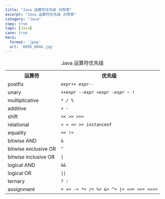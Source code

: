 ```yaml
---
title: "Java 运算符优先级 对照表"
excerpt: "Java 运算符优先级 对照表"
category: "Java"
copy: true
tags: [Java]
cave: true
hero:
  format: 'jpeg'
  url: 'HERO_0046.jpg'
---
```

<table cellspacing="5" cellpadding="2">
    <caption>Java 运算符优先级</caption>
    <tbody>
        <tr>
            <th>运算符</th>
            <th>优先级</th>
        </tr>
        <tr>
            <td>postfix</td>
            <td><code><em>expr</em>++ <em>expr</em>--</code></td>
        </tr>
        <tr>
            <td>unary</td>
            <td><code>++<em>expr</em> --<em>expr</em> +<em>expr</em> -<em>expr</em> ~ !</code></td>
        </tr>
        <tr>
            <td>multiplicative</td>
            <td><code>* / %</code></td>
        </tr>
        <tr>
            <td>additive</td>
            <td><code>+ -</code></td>
        </tr>
        <tr>
            <td>shift</td>
            <td><code>&lt;&lt; &gt;&gt; &gt;&gt;&gt;</code></td>
        </tr>
        <tr>
            <td>relational</td>
            <td><code>&lt; &gt; &lt;= &gt;= instanceof</code></td>
        </tr>
        <tr>
            <td>equality</td>
            <td><code>== !=</code></td>
        </tr>
        <tr>
            <td>bitwise AND</td>
            <td><code>&amp;</code></td>
        </tr>
        <tr>
            <td>bitwise exclusive OR</td>
            <td><code>^</code></td>
        </tr>
        <tr>
            <td>bitwise inclusive OR</td>
            <td><code>|</code></td>
        </tr>
        <tr>
            <td>logical AND</td>
            <td><code>&amp;&amp;</code></td>
        </tr>
        <tr>
            <td>logical OR</td>
            <td><code>||</code></td>
        </tr>
        <tr>
            <td>ternary</td>
            <td><code>? :</code></td>
        </tr>
        <tr>
            <td>assignment</td>
            <td><code>= += -= *= /= %= &amp;= ^= |= &lt;&lt;= &gt;&gt;= &gt;&gt;&gt;=</code></td>
        </tr>
    </tbody>
</table>
